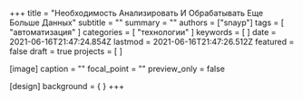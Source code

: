 +++
title = "Необходимость Анализировать И Обрабатывать Еще Больше Данных"
subtitle = ""
summary = ""
authors = ["snayp"]
tags = [ "автоматизация" ]
categories = [ "технологии" ]
keywords = [ ]
date = 2021-06-16T21:47:24.854Z
lastmod = 2021-06-16T21:47:26.512Z
featured = false
draft = true
projects = [ ]

[image]
caption = ""
focal_point = ""
preview_only = false

[design]
background = { }
+++

